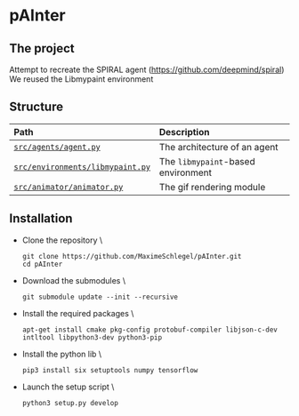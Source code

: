 # pAInter


## The project

Attempt to recreate the SPIRAL agent (https://github.com/deepmind/spiral)
We reused the Libmypaint environment


## Structure

| Path | Description |
|:-----|:------------|
| [`src/agents/agent.py`](src/agents/agent.py) | The architecture of an agent |
| [`src/environments/libmypaint.py`](src/environments/libmypaint.py) | The `libmypaint`-based environment |
| [`src/animator/animator.py`](src/animator/animator.py) | The gif rendering module |


## Installation

* Clone the repository \
  ```shell
  git clone https://github.com/MaximeSchlegel/pAInter.git
  cd pAInter
  ```
    
* Download the submodules \
  ```shell
  git submodule update --init --recursive
  ```
    
* Install the required packages \
  ```shell
  apt-get install cmake pkg-config protobuf-compiler libjson-c-dev intltool libpython3-dev python3-pip
  ```
    
* Install the python lib \
  ```shell
  pip3 install six setuptools numpy tensorflow
  ```
    
* Launch the setup script \
  ```shell
  python3 setup.py develop
  ```